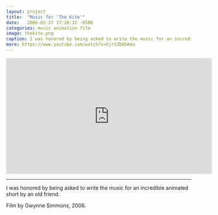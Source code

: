 ```yaml
---
layout: project
title:  "Music for 'The Kite'"
date:   2006-02-27 17:26:32 -0500
categories: music animation film
image: thekite.png
caption: I was honored by being asked to write the music for an incredible animated short by an old friend.
more: https://www.youtube.com/watch?v=hjrtZbUhAmo
---
```


<iframe width="560" height="315" src="https://www.youtube.com/embed/hjrtZbUhAmo" frameborder="0" allowfullscreen></iframe>

<hr />

I was honored by being asked to write the music for an incredible animated short by an old friend.

Film by Gwynne Simmons, 2006.
